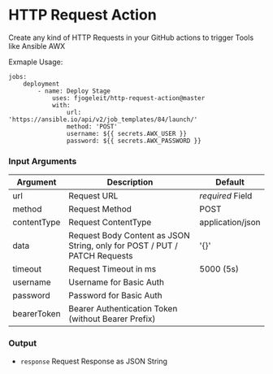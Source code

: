 # HTTP Request Action

Create any kind of HTTP Requests in your GitHub actions to trigger Tools like Ansible AWX

Exmaple Usage:
```
jobs:
    deployment
        - name: Deploy Stage
            uses: fjogeleit/http-request-action@master
            with:
                url: 'https://ansible.io/api/v2/job_templates/84/launch/'
                method: 'POST'
                username: ${{ secrets.AWX_USER }}
                password: ${{ secrets.AWX_PASSWORD }}
```

### Input Arguments

|Argument|  Description  |  Default  |
|--------|---------------|-----------|
|url     | Request URL   | _required_ Field |
|method  | Request Method| POST |
|contentType  | Request ContentType| application/json |
|data    | Request Body Content as JSON String, only for POST / PUT / PATCH Requests | '{}' |
|timeout| Request Timeout in ms | 5000 (5s) |
|username| Username for Basic Auth ||
|password| Password for Basic Auth ||
|bearerToken| Bearer Authentication Token (without Bearer Prefix) ||

### Output

- `response` Request Response as JSON String
